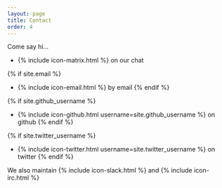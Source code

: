 ```yaml
---
layout: page
title: Contact
order: 4
---
```


Come say hi...

- {% include icon-matrix.html %} on our chat

{% if site.email %}
- {% include icon-email.html %} by email
{% endif %}

{% if site.github_username %}
- {% include icon-github.html username=site.github_username %} on github
{% endif %}

{% if site.twitter_username %}
- {% include icon-twitter.html username=site.twitter_username %} on twitter
{% endif %}

We also maintain {% include icon-slack.html %} and {% include icon-irc.html %}
